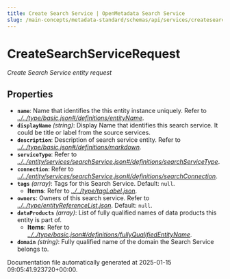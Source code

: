 ```yaml
---
title: Create Search Service | OpenMetadata Search Service
slug: /main-concepts/metadata-standard/schemas/api/services/createsearchservice
---
```


# CreateSearchServiceRequest

*Create Search Service entity request*

## Properties

- **`name`**: Name that identifies the this entity instance uniquely. Refer to *[../../type/basic.json#/definitions/entityName](#/../type/basic.json#/definitions/entityName)*.
- **`displayName`** *(string)*: Display Name that identifies this search service. It could be title or label from the source services.
- **`description`**: Description of search service entity. Refer to *[../../type/basic.json#/definitions/markdown](#/../type/basic.json#/definitions/markdown)*.
- **`serviceType`**: Refer to *[../../entity/services/searchService.json#/definitions/searchServiceType](#/../entity/services/searchService.json#/definitions/searchServiceType)*.
- **`connection`**: Refer to *[../../entity/services/searchService.json#/definitions/searchConnection](#/../entity/services/searchService.json#/definitions/searchConnection)*.
- **`tags`** *(array)*: Tags for this Search Service. Default: `null`.
  - **Items**: Refer to *[../../type/tagLabel.json](#/../type/tagLabel.json)*.
- **`owners`**: Owners of this search service. Refer to *[../../type/entityReferenceList.json](#/../type/entityReferenceList.json)*. Default: `null`.
- **`dataProducts`** *(array)*: List of fully qualified names of data products this entity is part of.
  - **Items**: Refer to *[../../type/basic.json#/definitions/fullyQualifiedEntityName](#/../type/basic.json#/definitions/fullyQualifiedEntityName)*.
- **`domain`** *(string)*: Fully qualified name of the domain the Search Service belongs to.


Documentation file automatically generated at 2025-01-15 09:05:41.923720+00:00.
